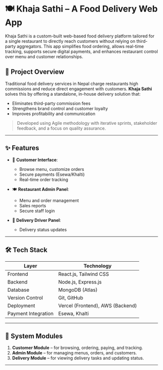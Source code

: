 # 🍽️ Khaja Sathi – A Food Delivery Web App

Khaja Sathi is a custom-built web-based food delivery platform tailored for a single restaurant to directly reach customers without relying on third-party aggregators. This app simplifies food ordering, allows real-time tracking, supports secure digital payments, and enhances restaurant control over menu and customer relationships.


## 📝 Project Overview

Traditional food delivery services in Nepal charge restaurants high commissions and reduce direct engagement with customers. **Khaja Sathi** solves this by offering a standalone, in-house delivery solution that:

- Eliminates third-party commission fees
- Strengthens brand control and customer loyalty
- Improves profitability and communication

> Developed using Agile methodology with iterative sprints, stakeholder feedback, and a focus on quality assurance.

---

## ✨ Features

- 📱 **Customer Interface**:
  - Browse menu, customize orders
  - Secure payments (Esewa/Khalti)
  - Real-time order tracking

- 🍽️ **Restaurant Admin Panel**:
  - Menu and order management
  - Sales reports
  - Secure staff login

- 🛵 **Delivery Driver Panel**:
  - Delivery status updates

---

## 🛠️ Tech Stack

| Layer        | Technology             |
|--------------|------------------------|
| Frontend     | React.js, Tailwind CSS |
| Backend      | Node.js, Express.js    |
| Database     | MongoDB (Atlas)        |
| Version Control | Git, GitHub         |
| Deployment   | Vercel (Frontend), AWS (Backend) |
| Payment Integration | Esewa, Khalti   |

---

## 🧩 System Modules

1. **Customer Module** – for browsing, ordering, paying, and tracking.
2. **Admin Module** – for managing menus, orders, and customers.
3. **Delivery Module** – for viewing delivery tasks and updating status.

---




    


 

